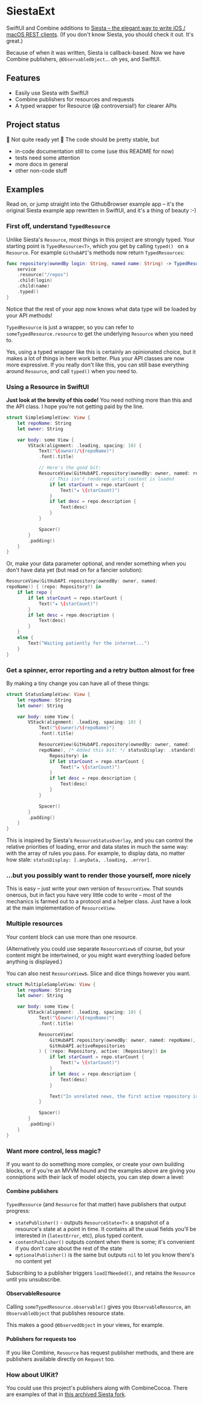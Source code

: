 # SiestaExt

SwiftUI and Combine additions to [Siesta – the elegant way to
write iOS / macOS REST clients](https://github.com/bustoutsolutions/Siesta).
(If you don't know Siesta, you should check it out. It's great.)

Because of when it was written, Siesta is callback-based. Now we have
Combine publishers, `@ObservableObject`... oh yes, and SwiftUI.

## Features

- Easily use Siesta with SwiftUI
- Combine publishers for resources and requests
- A typed wrapper for Resource (😱 controversial!) for clearer APIs


## Project status

🔴 Not quite ready yet 🔴  The code should be pretty stable, but 
- in-code documentation still to come (use this README for now)
- tests need some attention
- more docs in general
- other non-code stuff



## Examples

Read on, or jump straight into the GithubBrowser example app – it's the
original Siesta example app rewritten in SwiftUI, and it's a thing of beauty :-)

### First off, understand `TypedResource`

Unlike Siesta's `Resource`, most things in this project are strongly typed.
Your starting point is `TypedResource<T>`, which you get by calling `typed()
` on a `Resource`. For example `GithubAPI`'s methods now return
`TypedResources`:

```swift
func repository(ownedBy login: String, named name: String) -> TypedResource<Repository> {
    service
    .resource("/repos")
    .child(login)
    .child(name)
    .typed()
}
```

Notice that the rest of your app now knows what data type will be loaded by
your API methods!

`TypedResource` is just a wrapper, so you can refer
to `someTypedResource.resource` to get
the underlying `Resource` when you need to.

Yes, using a typed wrapper like this is certainly an opinionated choice, but
it makes a lot of things in here work better. Plus your API classes are now
more expressive. If you really don't like this, you can still base 
everything around `Resource`, and call `typed()` when you need to.


### Using a Resource in SwiftUI

**Just look at the brevity of this code!** You need nothing more than this
and the API class. I hope you're not getting paid by the line.

```swift
struct SimpleSampleView: View {
    let repoName: String
    let owner: String

    var body: some View {
        VStack(alignment: .leading, spacing: 10) {
            Text("\(owner)/\(repoName)")
            .font(.title)

            // Here's the good bit:
            ResourceView(GitHubAPI.repository(ownedBy: owner, named: repoName)) { (repo: Repository) in
                // This isn't rendered until content is loaded
                if let starCount = repo.starCount {
                    Text("★ \(starCount)")
                }
                if let desc = repo.description {
                    Text(desc)
                }
            }

            Spacer()
        }
        .padding()
    }
}
```

Or, make your data parameter optional, and render something when you don't
have data yet (but read on for a fancier solution):

```swift
ResourceView(GitHubAPI.repository(ownedBy: owner, named:
repoName)) { (repo: Repository?) in
    if let repo {
        if let starCount = repo.starCount {
            Text("★ \(starCount)")
        }
        if let desc = repo.description {
            Text(desc)
        }
    }
    else {
        Text("Waiting patiently for the internet...")
    }
}
```

### Get a spinner, error reporting and a retry button almost for free

By making a tiny change you can have all of these things:

```swift
struct StatusSampleView: View {
    let repoName: String
    let owner: String

    var body: some View {
        VStack(alignment: .leading, spacing: 10) {
            Text("\(owner)/\(repoName)")
            .font(.title)

            ResourceView(GitHubAPI.repository(ownedBy: owner, named:
            repoName), /* Added this bit: */ statusDisplay: .standard) { (repo:
                Repository) in
                if let starCount = repo.starCount {
                    Text("★ \(starCount)")
                }
                if let desc = repo.description {
                    Text(desc)
                }
            }

            Spacer()
        }
        .padding()
    }
}

```

This is inspired by Siesta's `ResourceStatusOverlay`, and you can control
the relative priorities of loading, error and data states in much the same
way: with the array of rules you pass. For
example, to
display data, no matter how stale: `statusDisplay: [.anyData, .loading,
.error]`.


### ...but you possibly want to render those yourself, more nicely

This is easy – just write your own version of `ResourceView`. That sounds
onerous, but in fact you have very little code to write – most of the
mechanics is farmed out to a protocol and a helper class. Just have a look at
the main implementation of `ResourceView`.


### Multiple resources

Your content block can use more than one resource.

(Alternatively you could
use separate `ResourceView`s of course, but your content might be
intertwined, or you might want everything loaded before anything is displayed.)

You can also nest `ResourceView`s. Slice and dice things however you want.

```swift
struct MultipleSampleView: View {
    let repoName: String
    let owner: String

    var body: some View {
        VStack(alignment: .leading, spacing: 10) {
            Text("\(owner)/\(repoName)")
            .font(.title)

            ResourceView(
                GitHubAPI.repository(ownedBy: owner, named: repoName),
                GitHubAPI.activeRepositories
            ) { (repo: Repository, active: [Repository]) in
                if let starCount = repo.starCount {
                    Text("★ \(starCount)")
                }
                if let desc = repo.description {
                    Text(desc)
                }

                Text("In unrelated news, the first active repository is called \(active.first!.name).")
            }

            Spacer()
        }
        .padding()
    }
}
```

### Want more control, less magic?

If you want to do something more complex, or create your own building blocks,
or if you're an MVVM hound and the
examples above are giving you conniptions with their lack of model objects,
you can step down a level:

#### Combine publishers

`TypedResource` (and `Resource` for that matter) have publishers that output
progress:

- `statePublisher()` - outputs `ResourceState<T>`: a snapshot of
  a resource's state at a point in time. It contains all the usual fields
  you'll be interested in (`latestError`, etc), plus typed content.
- `contentPublisher()` outputs content when there is some; it's convenient
  if you don't care about the rest of the state
- `optionalPublisher()` is the same but outputs `nil` to let you know
  there's no content yet

Subscribing to a publisher triggers `loadIfNeeded()`, and retains
the `Resource` until you unsubscribe.


#### ObservableResource

Calling `someTypedResource.observable()` gives you `ObservableResource`, an
`ObservableObject` that publishes resource state.

This makes a good `@ObservedObject` in your views, for example.


#### Publishers for requests too

If you like Combine, `Resource` has request publisher methods, and there are
publishers available directly on `Request` too.


### How about UIKit?

You could use this project's publishers along with CombineCocoa. There are 
examples of that in 
[this archived Siesta fork](https://github.com/luxmentis/Siesta).
